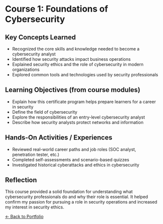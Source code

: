 # Course 1: Foundations of Cybersecurity

##  Key Concepts Learned
- Recognized the core skills and knowledge needed to become a cybersecurity analyst
- Identified how security attacks impact business operations
- Explained security ethics and the role of cybersecurity in modern organizations
- Explored common tools and technologies used by security professionals

##  Learning Objectives (from course modules)
- Explain how this certificate program helps prepare learners for a career in security
- Define the field of cybersecurity
- Explore the responsibilities of an entry-level cybersecurity analyst
- Describe how security analysts protect networks and information

##  Hands-On Activities / Experiences
- Reviewed real-world career paths and job roles (SOC analyst, penetration tester, etc.)
- Completed self-assessments and scenario-based quizzes
- Investigated historical cyberattacks and ethics in cybersecurity

##  Reflection
This course provided a solid foundation for understanding what cybersecurity professionals do and why their role is essential. It helped confirm my passion for pursuing a role in security operations and increased my interest in security ethics.

[← Back to Portfolio](../index.html)
